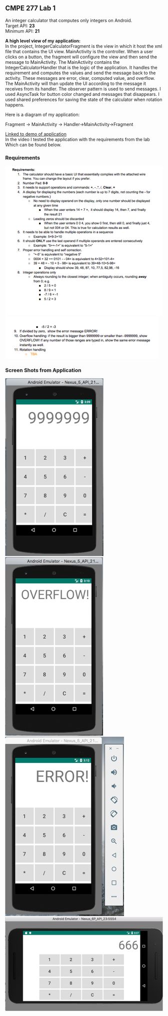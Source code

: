 <h2>CMPE 277 Lab 1</h2>

<p> 
An integer calculator that computes only integers on Android. </br>
Target API: <strong>23</strong> </br>
Minimum API: <strong>21</strong></br>
</p>

<p>
<strong>A high level view of my application:</strong></br>
In the project, IntegerCalculatorFragment is the view in which it host the 
xml file that contains the UI view. MainActivity is the controller. When a user 
clicks on a button, the fragment will configure the view and then send the 
message to MainActivity. The MainActivity contains the IntegerCalculatorHandler
that is the logic of the application. It handles the requirement and computes 
the values and send the message back to the activity. These messages are error, 
clear, computed value, and overflow. The MainActivity will than update the UI 
according to the message it receives from its handler. The observer pattern is 
used to send messages. I used AsyncTask for button color changed and messages that disappears. I used shared preferences for saving the state of the calculator when rotation happens.

Here is a diagram of my application: </br>

Fragment -> MainActivity -> Handler->MainActivity->Fragment<br>
</p>

</p>
<p>

<a href="https://youtu.be/h3UowTWRk3k">Linked to demo of application</a></br>
In the video I tested the application with the requirements from the lab </br>
Which can be found below.
<h3>Requirements</h3>
</p>



<img src="screenshots/d.png">
<img src="screenshots/e.png">

<h3>Screen Shots from Application</h3>
<img src="screenshots/a.png">
<img src="screenshots/b.png">
<img src="screenshots/c.png">
<img src="screenshots/f.png">

